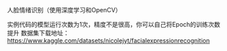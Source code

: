 人脸情绪识别（使用深度学习和OpenCV）

实例代码的模型运行次数为1次，精度不是很高，你可以自己将Epoch的训练次数提升
数据集下载地址：https://www.kaggle.com/datasets/nicolejyt/facialexpressionrecognition
